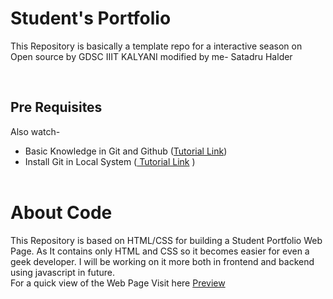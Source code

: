 # <b>Student's Portfolio</b>

This Repository is basically a template repo for a interactive season on Open source by GDSC IIIT KALYANI modified by me- Satadru Halder

<br>

## <b>Pre Requisites</b>

Also watch-
- Basic Knowledge in Git and Github (<a href="https://www.youtube.com/watch?v=qMnWJ30tMSU">Tutorial Link</a>)
- Install Git in Local System (<a href="https://www.youtube.com/watch?v=2j7fD92g-gE)"> Tutorial Link</a> )
<br><br>

# About Code 
 
 This Repository is based on HTML/CSS for building a Student Portfolio Web Page. As It contains only HTML and CSS so it becomes easier for even a geek developer. 
 I will be working on it more both in frontend and backend using javascript in future.
 <br>
 For a quick view of the Web Page Visit here <a href='https://gdsc-iiit-kalyani.github.io/Student-Portfolio/'>Preview</a>
